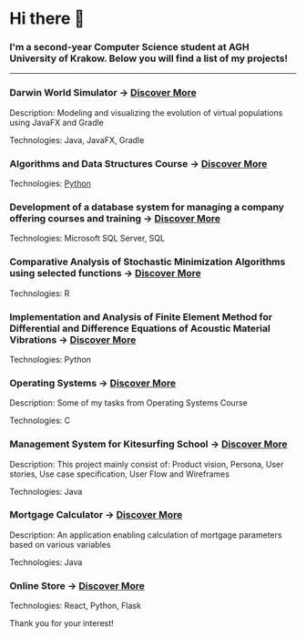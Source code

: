 # Hi there 👋

### I'm a second-year Computer Science student at AGH University of Krakow. Below you will find a list of my projects!

---

### Darwin World Simulator ->  [Discover More](https://github.com/WiktorDybalski/PO_PROJEKT_DYBALSKI_GRZYBACZ)

Description:  Modeling and visualizing the evolution of virtual populations using JavaFX and Gradle

Technologies:  Java, JavaFX, Gradle

### Algorithms and Data Structures Course ->  [Discover More](https://github.com/WiktorDybalski/Python_projects-term_2-ASD)

Technologies:  [Python](https://camo.githubusercontent.com/55e4079e69ec5d8246620ecff24ed093877ab0f9011e71d8dec0a2c460c886ab/68747470733a2f2f696d672e736869656c64732e696f2f62616467652f507974686f6e2d3337373641423f7374796c653d666f722d7468652d6261646765266c6f676f3d707974686f6e266c6f676f436f6c6f723d7768697465)

### Development of a database system for managing a company offering courses and training  ->  [Discover More]()

Technologies:  Microsoft SQL Server, SQL

### Comparative Analysis of Stochastic Minimization Algorithms using selected functions ->  [Discover More](https://github.com/WiktorDybalski/Stochastic_minimization)

Technologies:  R

### Implementation and Analysis of Finite Element Method for Differential and Difference Equations of Acoustic Material Vibrations  ->  [Discover More](https://github.com/WiktorDybalski/Finite-Element-Method-for-Differential-and-Difference-Equations-)

Technologies:  Python

### Operating Systems ->  [Discover More](https://github.com/WiktorDybalski/SysOps)

Description:  Some of my tasks from Operating Systems Course  

Technologies:  C

### Management System for Kitesurfing School  ->  [Discover More](https://github.com/WiktorDybalski/Mortgage_calculator)

Description:  This project mainly consist of: Product vision, Persona, User stories, Use case specification, User Flow and Wireframes

Technologies:  Java

### Mortgage Calculator ->  [Discover More](https://github.com/WiktorDybalski/Mortgage_calculator)

Description:  An application enabling calculation of mortgage parameters based on various variables  

Technologies:  Java

### Online Store -> [Discover More](https://github.com/WiktorDybalski/Online-store)

Technologies:  React, Python, Flask

Thank you for your interest!
